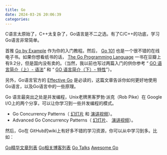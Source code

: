 ```yaml
---
title: Go
date: 2024-03-26 20:06:39
categories:
---
```


C语言太原始了，C++太复杂了，Go语言是不二之选。有了C/C++的功底，学习Go语言非常简单。

首推 [Go by Example](https://gobyexample.com/) 作为你的入门教程。然后， [Go 101](https://go101.org/article/101.html) 也是一个很不错的在线电子书。如果你想看纸书的话， [The Go Programming Language](https://book.douban.com/subject/26337545/) 一书在豆瓣上有9.2分，但是国内没有卖的。（当然，我以前也写过两篇入门的供你参考 “ [GO 语言简介（上）- 语法](https://coolshell.cn/articles/8460.html)” 和 “ [GO 语言简介（下）- 特性](https://coolshell.cn/articles/8489.html)”）。

另外，Go语言官方的 [Effective Go](https://golang.org/doc/effective_go.html) 是必读的，这篇文章告诉你如何更好地使用Go语言，以及Go语言中的一些原理。

Go 语言最突出之处是并发编程，Unix老牌黑客罗勃·派克（Rob Pike）在 Google I/O上的两个分享，可以让你学习到一些并发编程的模式。

- Go Concurrency Patterns（ [幻灯片](https://talks.golang.org/2012/concurrency.slide) 和 [演讲视频](https://www.youtube.com/watch?v=f6kdp27TYZs)）。
- Advanced Go Concurrency Patterns（ [幻灯片](https://talks.golang.org/2013/advconc.slide)、 [演讲视频](https://youtu.be/QDDwwePbDtw)）。

然后，Go在 GitHub的wiki上有好多不错的学习资源，你可以从中学习到多。比如：

[Go精华文章列表](https://github.com/golang/go/wiki/Articles)
[Go相关博客列表](https://github.com/golang/go/wiki/Blogs)
[Go Talks](https://github.com/golang/go/wiki/GoTalks)
[Awesome Go](https://github.com/avelino/awesome-go)

<!-- more -->
